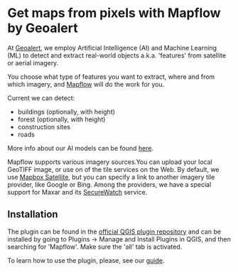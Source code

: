# Get maps from pixels with Mapflow by Geoalert

At [Geoalert](https://www.geoalert.io/en-US/), we employ Artificial Intelligence (AI) and Machine Learning (ML) to detect and extract real-world objects a.k.a. 'features' from satellite or aerial imagery.

You choose what type of features you want to extract, where and from which imagery, and [Mapflow](https://mapflow.ai/) will do the work for you.

Current we can detect:
- buildings (optionally, with height)
- forest (optionally, with height)
- construction sites
- roads

More info about our AI models can be found [here](https://docs.mapflow.ai/docs_userguides/pipelines.html).

Mapflow supports various imagery sources.You can upload your local GeoTIFF image, or use on of the tile services on the Web. By default, we use [Mapbox Satellite](https://www.mapbox.com/maps/satellite), but you can specify a link to another imagery tile provider, like Google or Bing. Among the providers, we have a special support for Maxar and its [SecureWatch](https://www.maxar.com/products/securewatch) service.

## Installation
The plugin can be found in the [official QGIS plugin repository](https://plugins.qgis.org/plugins) and can be installed by going to Plugins -> Manage and Install Plugins in QGIS, and then searching for 'Mapflow'. Make sure the 'all' tab is activated.

To learn how to use the plugin, please, see our [guide](https://docs.mapflow.ai/docs_api/qgis_mapflow.html).